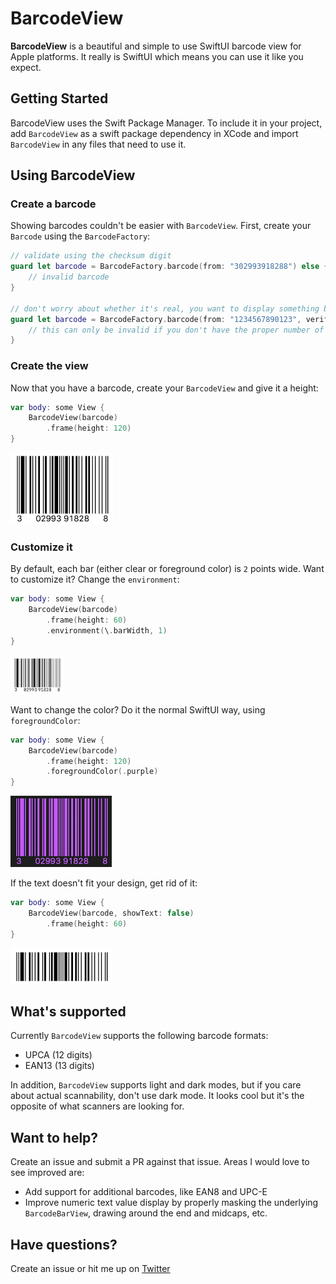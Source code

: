 # BarcodeView

**BarcodeView** is a beautiful and simple to use SwiftUI barcode view for Apple platforms. It really is SwiftUI which means you can use it like you expect. 

## Getting Started

BarcodeView uses the Swift Package Manager. To include it in your project, add `BarcodeView` as a swift package dependency in XCode and import `BarcodeView` in any files that need to use it.

## Using BarcodeView

### Create a barcode

Showing barcodes couldn't be easier with `BarcodeView`. First, create your `Barcode` using the `BarcodeFactory`:

```swift
// validate using the checksum digit
guard let barcode = BarcodeFactory.barcode(from: "302993918288") else {
    // invalid barcode
}

// don't worry about whether it's real, you want to display something barcode-like
guard let barcode = BarcodeFactory.barcode(from: "1234567890123", verifyChecksum: false) else {
    // this can only be invalid if you don't have the proper number of digits now
}
```

### Create the view

Now that you have a barcode, create your `BarcodeView` and give it a height:

```swift
var body: some View {
    BarcodeView(barcode)
        .frame(height: 120)
}
```

!["Default barcode"](/Documentation/Barcode.png)

### Customize it

By default, each bar (either clear or foreground color) is `2` points wide. Want to customize it? Change the `environment`:

```swift
var body: some View {
    BarcodeView(barcode)
        .frame(height: 60)
        .environment(\.barWidth, 1)
}
```

!["bar width modified barcode"](/Documentation/BarWidth.png)

Want to change the color? Do it the normal SwiftUI way, using `foregroundColor`:

```swift
var body: some View {
    BarcodeView(barcode)
        .frame(height: 120)
        .foregroundColor(.purple)
}
```

!["purple colored barcode"](/Documentation/ForegroundColor.png)

If the text doesn't fit your design, get rid of it:

```swift
var body: some View {
    BarcodeView(barcode, showText: false)
        .frame(height: 60)
}
```

!["no text barcode"](/Documentation/HideText.png)

## What's supported

Currently `BarcodeView` supports the following barcode formats:

* UPCA (12 digits)
* EAN13 (13 digits)

In addition, `BarcodeView` supports light and dark modes, but if you care about actual scannability, don't use dark mode. It looks cool but it's the opposite of what scanners are looking for.

## Want to help?

Create an issue and submit a PR against that issue. Areas I would love to see improved are:

 * Add support for additional barcodes, like EAN8 and UPC-E
 * Improve numeric text value display by properly masking the underlying `BarcodeBarView`, drawing around the end and midcaps, etc.

## Have questions?

Create an issue or hit me up on [Twitter](https://twitter.com/naterivard)

